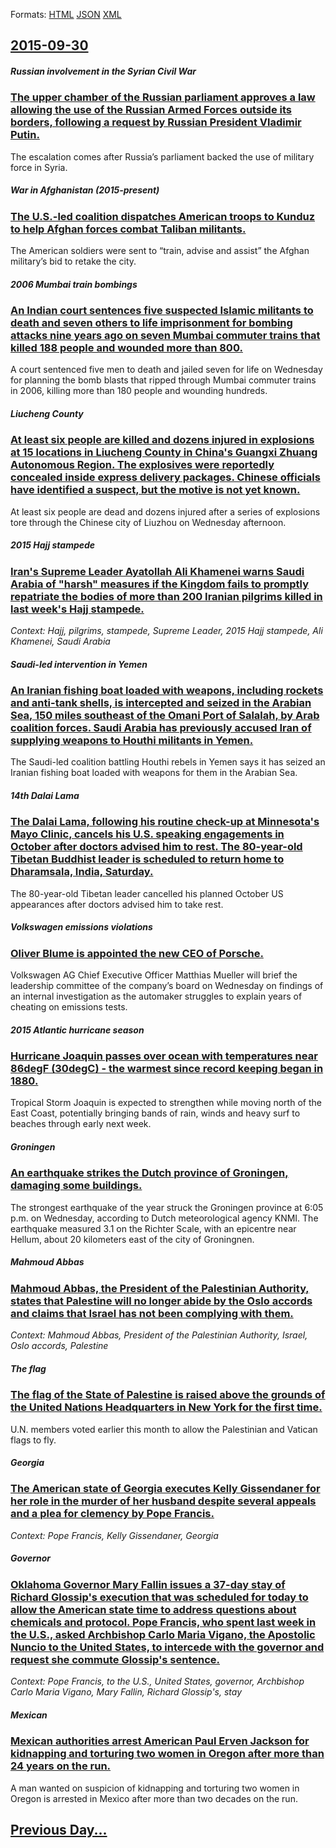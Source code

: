 
Formats: [HTML](2015/09/30/index.html)  [JSON](2015/09/30/index.json)  [XML](2015/09/30/index.xml)  

## [2015-09-30](/news/2015/09/30/index.md)

##### Russian involvement in the Syrian Civil War
### [The upper chamber of the Russian parliament approves a law allowing the use of the Russian Armed Forces outside its borders, following a request by Russian President Vladimir Putin. ](/news/2015/09/30/the-upper-chamber-of-the-russian-parliament-approves-a-law-allowing-the-use-of-the-russian-armed-forces-outside-its-borders-following-a-req.md)
The escalation comes after Russia&rsquo;s parliament backed the use of military force in Syria.

##### War in Afghanistan (2015-present)
### [The U.S.-led coalition dispatches American troops to Kunduz to help Afghan forces combat Taliban militants. ](/news/2015/09/30/the-u-s-led-coalition-dispatches-american-troops-to-kunduz-to-help-afghan-forces-combat-taliban-militants.md)
The American soldiers were sent to &ldquo;train, advise and assist&rdquo; the Afghan military&rsquo;s bid to retake the city.

##### 2006 Mumbai train bombings
### [An Indian court sentences five suspected Islamic militants to death and seven others to life imprisonment for bombing attacks nine years ago on seven Mumbai commuter trains that killed 188 people and wounded more than 800. ](/news/2015/09/30/an-indian-court-sentences-five-suspected-islamic-militants-to-death-and-seven-others-to-life-imprisonment-for-bombing-attacks-nine-years-ago.md)
A court sentenced five men to death and jailed seven for life on Wednesday for planning the bomb blasts that ripped through Mumbai commuter trains in 2006, killing more than 180 people and wounding hundreds.

##### Liucheng County
### [At least six people are killed and dozens injured in explosions at 15 locations in Liucheng County in China's Guangxi Zhuang Autonomous Region. The explosives were reportedly concealed inside express delivery packages. Chinese officials have identified a suspect, but the motive is not yet known. ](/news/2015/09/30/at-least-six-people-are-killed-and-dozens-injured-in-explosions-at-15-locations-in-liucheng-county-in-china-s-guangxi-zhuang-autonomous-regi.md)
At least six people are dead and dozens injured after a series of explosions tore through the Chinese city of Liuzhou on Wednesday afternoon.

##### 2015 Hajj stampede
### [Iran's Supreme Leader Ayatollah Ali Khamenei warns Saudi Arabia of "harsh" measures if the Kingdom fails to promptly repatriate the bodies of more than 200 Iranian pilgrims killed in last week's Hajj stampede. ](/news/2015/09/30/iran-s-supreme-leader-ayatollah-ali-khamenei-warns-saudi-arabia-of-harsh-measures-if-the-kingdom-fails-to-promptly-repatriate-the-bodies-o.md)
_Context: Hajj, pilgrims, stampede, Supreme Leader, 2015 Hajj stampede, Ali Khamenei, Saudi Arabia_

##### Saudi-led intervention in Yemen
### [An Iranian fishing boat loaded with weapons, including rockets and anti-tank shells, is intercepted and seized in the Arabian Sea, 150 miles southeast of the Omani Port of Salalah, by Arab coalition forces. Saudi Arabia has previously accused Iran of supplying weapons to Houthi militants in Yemen. ](/news/2015/09/30/an-iranian-fishing-boat-loaded-with-weapons-including-rockets-and-anti-tank-shells-is-intercepted-and-seized-in-the-arabian-sea-150-miles.md)
The Saudi-led coalition battling Houthi rebels in Yemen says it has seized an Iranian fishing boat loaded with weapons for them in the Arabian Sea.

##### 14th Dalai Lama
### [The Dalai Lama, following his routine check-up at Minnesota's Mayo Clinic, cancels his U.S. speaking engagements in October after doctors advised him to rest. The 80-year-old Tibetan Buddhist leader is scheduled to return home to Dharamsala, India, Saturday. ](/news/2015/09/30/the-dalai-lama-following-his-routine-check-up-at-minnesota-s-mayo-clinic-cancels-his-u-s-speaking-engagements-in-october-after-doctors-ad.md)
The 80-year-old Tibetan leader cancelled his planned October US appearances after doctors advised him to take rest.

##### Volkswagen emissions violations
### [Oliver Blume is appointed the new CEO of Porsche. ](/news/2015/09/30/oliver-blume-is-appointed-the-new-ceo-of-porsche.md)
Volkswagen AG Chief Executive Officer Matthias Mueller will brief the leadership committee of the company’s board on Wednesday on findings of an internal investigation as the automaker struggles to explain years of cheating on emissions tests.

##### 2015 Atlantic hurricane season
### [Hurricane Joaquin passes over ocean with temperatures near 86degF (30degC) - the warmest since record keeping began in 1880. ](/news/2015/09/30/hurricane-joaquin-passes-over-ocean-with-temperatures-near-86adegf-30adegc-the-warmest-since-record-keeping-began-in-1880.md)
Tropical Storm Joaquin is expected to strengthen while moving north of the East Coast, potentially bringing bands of rain, winds and heavy surf to beaches through early next week.

##### Groningen
### [An earthquake strikes the Dutch province of Groningen, damaging some buildings. ](/news/2015/09/30/an-earthquake-strikes-the-dutch-province-of-groningen-damaging-some-buildings.md)
The strongest earthquake of the year struck the Groningen province at 6:05 p.m. on Wednesday, according to Dutch meteorological agency KNMI. The earthquake measured 3.1 on the Richter Scale, with an epicentre near Hellum, about 20 kilometers east of the city of Groningnen.

##### Mahmoud Abbas
### [Mahmoud Abbas, the President of the Palestinian Authority, states that Palestine will no longer abide by the Oslo accords and claims that Israel has not been complying with them. ](/news/2015/09/30/mahmoud-abbas-the-president-of-the-palestinian-authority-states-that-palestine-will-no-longer-abide-by-the-oslo-accords-and-claims-that-is.md)
_Context: Mahmoud Abbas, President of the Palestinian Authority, Israel, Oslo accords, Palestine_

##### The flag
### [The flag of the State of Palestine is raised above the grounds of the United Nations Headquarters in New York for the first time. ](/news/2015/09/30/the-flag-of-the-state-of-palestine-is-raised-above-the-grounds-of-the-united-nations-headquarters-in-new-york-for-the-first-time.md)
U.N. members voted earlier this month to allow the Palestinian and Vatican flags to fly.

##### Georgia
### [The American state of Georgia executes Kelly Gissendaner for her role in the murder of her husband despite several appeals and a plea for clemency by Pope Francis. ](/news/2015/09/30/the-american-state-of-georgia-executes-kelly-gissendaner-for-her-role-in-the-murder-of-her-husband-despite-several-appeals-and-a-plea-for-cl.md)
_Context: Pope Francis, Kelly Gissendaner, Georgia_

##### Governor
### [Oklahoma Governor Mary Fallin issues a 37-day stay of Richard Glossip's execution that was scheduled for today to allow the American state time to address questions about chemicals and protocol. Pope Francis, who spent last week in the U.S., asked Archbishop Carlo Maria Vigano, the Apostolic Nuncio to the United States, to intercede with the governor and request she commute Glossip's sentence. ](/news/2015/09/30/oklahoma-governor-mary-fallin-issues-a-37-day-stay-of-richard-glossip-s-execution-that-was-scheduled-for-today-to-allow-the-american-state-t.md)
_Context: Pope Francis, to the U.S., United States, governor, Archbishop Carlo Maria Vigano, Mary Fallin, Richard Glossip's, stay_

##### Mexican
### [Mexican authorities arrest American Paul Erven Jackson for kidnapping and torturing two women in Oregon after more than 24 years on the run. ](/news/2015/09/30/mexican-authorities-arrest-american-paul-erven-jackson-for-kidnapping-and-torturing-two-women-in-oregon-after-more-than-24-years-on-the-run.md)
A man wanted on suspicion of kidnapping and torturing two women in Oregon is arrested in Mexico after more than two decades on the run.

## [Previous Day...](/news/2015/09/29/index.md)

